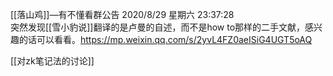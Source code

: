 [[落山鸡]]—有不懂看群公告  2020/8/29 星期六 23:37:28  
突然发现[[雪小豹说]]翻译的是卢曼的自述，而不是how to那样的二手文献，感兴趣的话可以看看。https://mp.weixin.qq.com/s/2yvL4FZ0aeISiG4UGT5oAQ

[[对zk笔记法的讨论]]